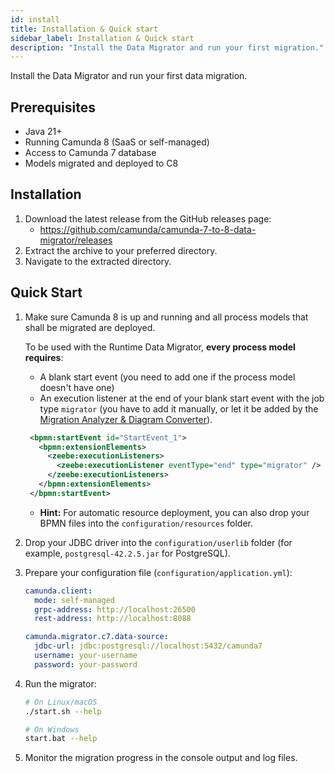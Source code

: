 ```yaml
---
id: install
title: Installation & Quick start
sidebar_label: Installation & Quick start
description: "Install the Data Migrator and run your first migration."
---
```


Install the Data Migrator and run your first data migration.

## Prerequisites

- Java 21+
- Running Camunda 8 (SaaS or self-managed)
- Access to Camunda 7 database
- Models migrated and deployed to C8

## Installation

1. Download the latest release from the GitHub releases page:
   - https://github.com/camunda/camunda-7-to-8-data-migrator/releases
2. Extract the archive to your preferred directory.
3. Navigate to the extracted directory.

## Quick Start

1. Make sure Camunda 8 is up and running and all process models that shall be migrated are deployed.

   To be used with the Runtime Data Migrator, **every process model requires**:
   - A blank start event (you need to add one if the process model doesn't have one)
   - An execution listener at the end of your blank start event with the job type `migrator` (you have to add it manually, or let it be added by the [Migration Analyzer & Diagram Converter](https://github.com/camunda-community-hub/camunda-7-to-8-migration-analyzer)).

   ```xml
    <bpmn:startEvent id="StartEvent_1">
      <bpmn:extensionElements>
        <zeebe:executionListeners>
          <zeebe:executionListener eventType="end" type="migrator" />
        </zeebe:executionListeners>
      </bpmn:extensionElements>
    </bpmn:startEvent>
   ```

   - **Hint:** For automatic resource deployment, you can also drop your BPMN files into the `configuration/resources` folder.

2. Drop your JDBC driver into the `configuration/userlib` folder (for example, `postgresql-42.2.5.jar` for PostgreSQL).

3. Prepare your configuration file (`configuration/application.yml`):

   ```yaml
   camunda.client:
     mode: self-managed
     grpc-address: http://localhost:26500
     rest-address: http://localhost:8088

   camunda.migrator.c7.data-source:
     jdbc-url: jdbc:postgresql://localhost:5432/camunda7
     username: your-username
     password: your-password
   ```

4. Run the migrator:

   ```bash
   # On Linux/macOS
   ./start.sh --help

   # On Windows
   start.bat --help
   ```

5. Monitor the migration progress in the console output and log files.
